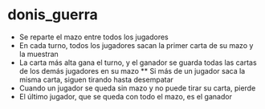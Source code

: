 # donis_guerra 

* Se reparte el mazo entre todos los jugadores
* En cada turno, todos los jugadores sacan la primer carta de su mazo y la muestran
* La carta más alta gana el turno, y el ganador se guarda todas las cartas de los demás jugadores en su mazo
** Si más de un jugador saca la misma carta, siguen tirando hasta desempatar
* Cuando un jugador se queda sin mazo y no puede tirar su carta, pierde
* El último jugador, que se queda con todo el mazo, es el ganador
